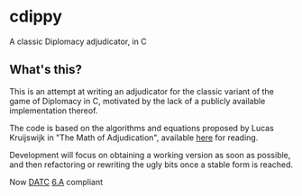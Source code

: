 cdippy
======

A classic Diplomacy adjudicator, in C

What's this?
------------

This is an attempt at writing an adjudicator for the classic variant of the
game of Diplomacy in C, motivated by the lack of a publicly available
implementation thereof.

The code is based on the algorithms and equations proposed by Lucas
Kruijswijk in "The Math of Adjudication", available [here][1] for reading.

Development will focus on obtaining a working version as soon as possible,
and then refactoring or rewriting the ugly bits once a stable form is
reached.

Now [DATC][2] [6.A][3] compliant

[1]: http://uk.diplom.org/pouch/Zine/S2009M/Kruijswijk/DipMath_Chp1.htm
[2]: http://web.inter.nl.net/users/L.B.Kruijswijk/
[3]: http://web.inter.nl.net/users/L.B.Kruijswijk/#6

